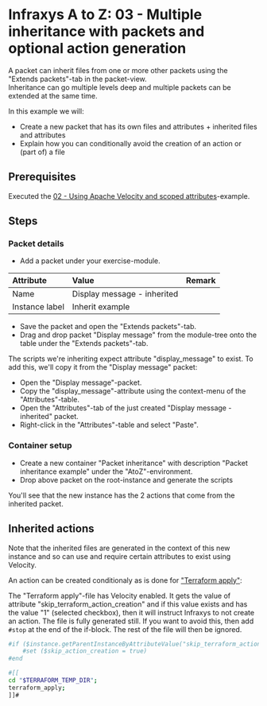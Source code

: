 # Infraxys A to Z: 03 - Multiple inheritance with packets and optional action generation

A packet can inherit files from one or more other packets using the "Extends packets"-tab in the packet-view.  
Inheritance can go multiple levels deep and multiple packets can be extended at the same time.  
 
In this example we will:
- Create a new packet that has its own files and attributes + inherited files and attributes
- Explain how you can conditionally avoid the creation of an action or (part of) a file
   
## Prerequisites

Executed the [02 - Using Apache Velocity and scoped attributes](../02-velocity-attributes/README.md)-example.

## Steps

### Packet details

- Add a packet under your exercise-module.

| Attribute | Value | Remark |
| :-------- | :---- | :----- |
| Name | Display message - inherited | |
| Instance label | Inherit example |  |

- Save the packet and open the "Extends packets"-tab.
- Drag and drop packet "Display message" from the module-tree onto the table under the "Extends packets"-tab.
 

The scripts we're inheriting expect attribute "display_message" to exist. To add this, we'll copy it from the "Display message" packet:
- Open the "Display message"-packet.
- Copy the "display_message"-attribute using the context-menu of the "Attributes"-table.
- Open the "Attributes"-tab of the just created "Display message - inherited" packet.
- Right-click in the "Attributes"-table and select "Paste".

### Container setup

- Create a new container "Packet inheritance" with description "Packet inheritance example" under the "AtoZ"-environment.
- Drop above packet on the root-instance and generate the scripts

You'll see that the new instance has the 2 actions that come from the inherited packet.

## Inherited actions

Note that the inherited files are generated in the context of this new instance and so can use and require certain attributes to exist using Velocity.

An action can be created conditionaly as is done for ["Terraform apply"](https://github.com/infraxys-modules/terraform/blob/master/packets/Terraform%20Helper/files/terraform_apply.sh):

The "Terraform apply"-file has Velocity enabled. It gets the value of attribute "skip_terraform_action_creation" and if this value exists and has the value "1" (selected checkbox), then it will instruct Infraxys to not create an action.
The file is fully generated still. If you want to avoid this, then add `#stop` at the end of the if-block. The rest of the file will then be ignored.  

```bash
#if ($instance.getParentInstanceByAttributeValue("skip_terraform_action_creation", "1", false))
	#set ($skip_action_creation = true)
#end

#[[
cd "$TERRAFORM_TEMP_DIR";
terraform_apply;
]]#
``` 